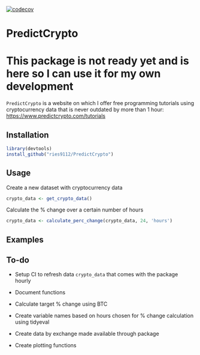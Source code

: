 [![codecov](https://codecov.io/gh/ries9112/PredictCrypto/branch/master/graph/badge.svg)](https://codecov.io/gh/ries9112/PredictCrypto)

# PredictCrypto

# This package is not ready yet and is here so I can use it for my own development

`PredictCrypto` is a website on which I offer free programming tutorials using cryptocurrency data that is never outdated by more than 1 hour: https://www.predictcrypto.com/tutorials

## Installation

``` r
library(devtools)
install_github("ries9112/PredictCrypto")
```

## Usage

Create a new dataset with cryptocurrency data
``` r
crypto_data <- get_crypto_data()
```

Calculate the % change over a certain number of hours
``` r
crypto_data <- calculate_perc_change(crypto_data, 24, 'hours')
```

## Examples


## To-do

* Setup CI to refresh data `crypto_data` that comes with the package hourly

* Document functions

* Calculate target % change using BTC

* Create variable names based on hours chosen for % change calculation using tidyeval

* Create data by exchange made available through package

* Create plotting functions
